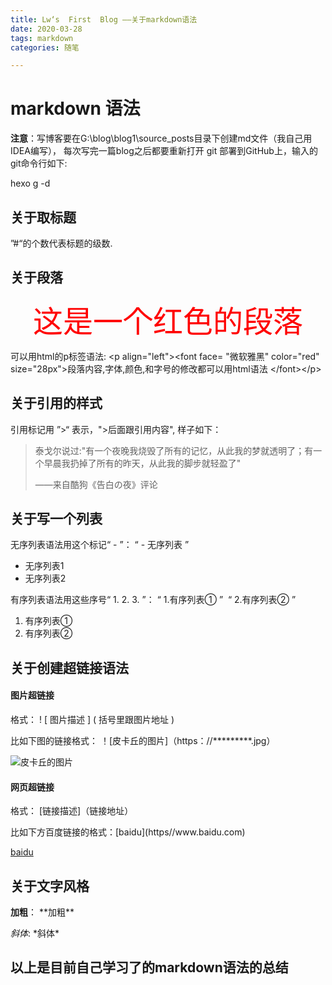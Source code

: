 ```yaml
---
title: Lw‘s  First  Blog ——关于markdown语法
date: 2020-03-28
tags: markdown
categories: 随笔

---
```


#  markdown 语法
**注意**：写博客要在G:\blog\blog1\source\_posts目录下创建md文件（我自己用IDEA编写），
每次写完一篇blog之后都要重新打开 git 部署到GitHub上，输入的git命令行如下:
<p> hexo g -d </p>

## 关于取标题
”#“的个数代表标题的级数.

## 关于段落

<p align="center"><font face="微软雅黑" color="red" size="8px">这是一个红色的段落</font></p>

可以用html的p标签语法: \<p align="left">\<font face= "微软雅黑" color="red" size="28px">段落内容,字体,颜色,和字号的修改都可以用html语法 \</font>\</p>

## 关于引用的样式
引用标记用 ”>“ 表示，">后面跟引用内容", 样子如下：

>泰戈尔说过:"有一个夜晚我烧毁了所有的记忆，从此我的梦就透明了；有一个早晨我扔掉了所有的昨天，从此我的脚步就轻盈了"
><p></p>
><p>——来自酷狗《告白の夜》评论</p>

## 关于写一个列表
无序列表语法用这个标记“ - ”： “ - 无序列表 ”

- 无序列表1
- 无序列表2

<p>有序列表语法用这些序号“ 1. 2. 3. ”： “ 1.有序列表① ”&nbsp “ 2.有序列表② ”</p>

1. 有序列表①
2. 有序列表②

## 关于创建超链接语法

#### 图片超链接
<p>格式： ! [ 图片描述 ] ( 括号里跟图片地址 )</p>
<p>比如下图的链接格式： ！[皮卡丘的图片]（https：//*********.jpg）</p>

![皮卡丘的图片](https://p1.ssl.qhimg.com/dr/270_500_/t01b2a945701805d7f1.jpg?size=997x1024)

#### 网页超链接
<p>格式： [链接描述]（链接地址）</p>
<p>比如下方百度链接的格式：[baidu](https//www.baidu.com) </p>

[baidu](https//www.baidu.com)

## 关于文字风格

**加粗**： \*\*加粗** <p></p>
*斜体*: \*斜体\*<p></p>

## <p>以上是目前自己学习了的markdown语法的总结</p>